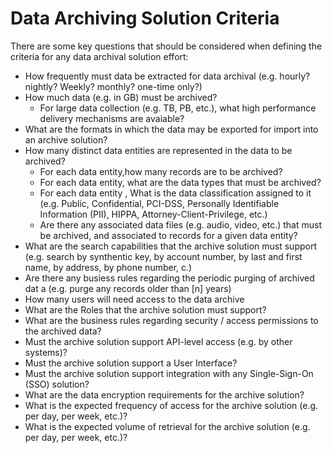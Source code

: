 
Data Archiving Solution Criteria
======

There are some key questions that should be considered when defining the criteria for any data archival solution effort:


* How frequently must data be extracted for data archival (e.g. hourly? nightly? Weekly? monthly? one-time only?)
* How much data (e.g. in GB) must be archived?
  * For large data collection (e.g. TB, PB, etc.), what high performance delivery mechanisms are avaiable?
* What are the formats in which the data may be exported for import into an archive solution?
* How many distinct data entities are represented in the data to be archived?
  * For each data entity,how many records are to be archived?
  * For each data entity, what are the data types that must be archived?
  * For each data entity , What is the data classification assigned to it (e.g. Public, Confidential, PCI-DSS, Personally Identifiable Information (PII), HIPPA, Attorney-Client-Privilege, etc.)
  * Are there any associated data files (e.g. audio, video, etc.) that must be archived, and associated to records for a given data entity?
* What are the search capabilities that the archive solution must support (e.g. search by synthentic key, by account number, by last and first name, by address, by phone number, c.)
* Are there any busiess rules regarding the periodic purging of archived dat a (e.g. purge any records older than [n] years)
* How many users will need access to the data archive
* What are the Roles that the archive solution must support?
* What are the business rules regarding security / access permissions to the archived data?
* Must the archive solution support API-level access (e.g. by other systems)?
* Must the archive solution support a User Interface?
* Must the archive solution support integration with any Single-Sign-On (SSO) solution?
* What are the data encryption requirements for the archive solution?
* What is the expected frequency of access for the archive solution (e.g. per day, per week, etc.)?
* What is the expected volume of retrieval for the archive solution (e.g. per day, per week, etc.)?

